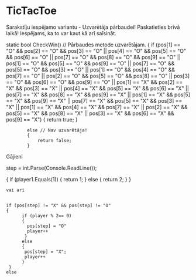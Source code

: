 # TicTacToe

Sarakstīju iespējamo variantu - Uzvarētāja pārbaudei!
Paskatieties brīvā laikā!
Iespējams, ka to var kaut kā arī saīsināt.

static bool CheckWin() // Pārbaudes metode uzvarētājam.
        {
            if (pos[1] == "O" && pos[2] == "O" && pos[3] == "O" ||
                    pos[4] == "O" && pos[5] == "O" && pos[6] == "O" ||
                    pos[7] == "O" && pos[8] == "O" && pos[9] == "O" ||
                    pos[1] == "O" && pos[5] == "O" && pos[9] == "O" ||
                    pos[7] == "O" && pos[5] == "O" && pos[3] == "O" ||
                    pos[1] == "O" && pos[4] == "O" && pos[7] == "O" ||
                    pos[2] == "O" && pos[5] == "O" && pos[8] == "O" ||
                    pos[3] == "O" && pos[6] == "O" && pos[9] == "O" ||
                    pos[1] == "X" && pos[2] == "X" && pos[3] == "X" ||
                    pos[4] == "X" && pos[5] == "X" && pos[6] == "X" ||
                    pos[7] == "X" && pos[8] == "X" && pos[9] == "X" ||
                    pos[1] == "X" && pos[5] == "X" && pos[9] == "X" ||
                    pos[7] == "X" && pos[5] == "X" && pos[3] == "X" ||
                    pos[1] == "X" && pos[4] == "X" && pos[7] == "X" ||
                    pos[2] == "X" && pos[5] == "X" && pos[8] == "X" ||
                    pos[3] == "X" && pos[6] == "X" && pos[9] == "X")
            {
                return true;
            }
         
            else // Nav uzvarētāja!
            {
                return false;
            }


Gājieni



step = int.Parse(Console.ReadLine());

{
    if (player1.Equals(1))
    {
        return 1;
    }
    else
    {
        return 2;
    }
}    
    
    vai arī
    
    
    if (pos[step] != "X" && pos[step] != "O" 
    {
          if (player % 2== 0)
          {
            pos[step] = "O"
            player++
           }
          else 
          {
           pos[step] = "X";
           player++
          }
     }
    else
   
